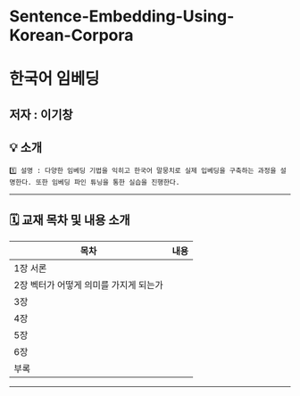 # Sentence-Embedding-Using-Korean-Corpora

# 한국어 임베딩

## 저자 : 이기창

## 💡 소개
```
1️⃣ 설명 : 다양한 임베딩 기법을 익히고 한국어 말뭉치로 실제 입베딩을 구축하는 과정을 설명한다. 또한 임베딩 파인 튜닝을 통한 실습을 진행한다.

```

---
## 🗓️ 교재 목차 및 내용 소개

|목차|내용|
|---|---|
|1장 서론||
|2장 벡터가 어떻게 의미를 가지게 되는가||
|3장 ||
|4장 ||
|5장 ||
|6장 ||
|부록|

---
